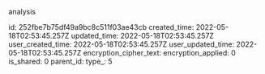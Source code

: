 analysis

id: 252fbe7b75df49a9bc8c511f03ae43cb
created_time: 2022-05-18T02:53:45.257Z
updated_time: 2022-05-18T02:53:45.257Z
user_created_time: 2022-05-18T02:53:45.257Z
user_updated_time: 2022-05-18T02:53:45.257Z
encryption_cipher_text: 
encryption_applied: 0
is_shared: 0
parent_id: 
type_: 5